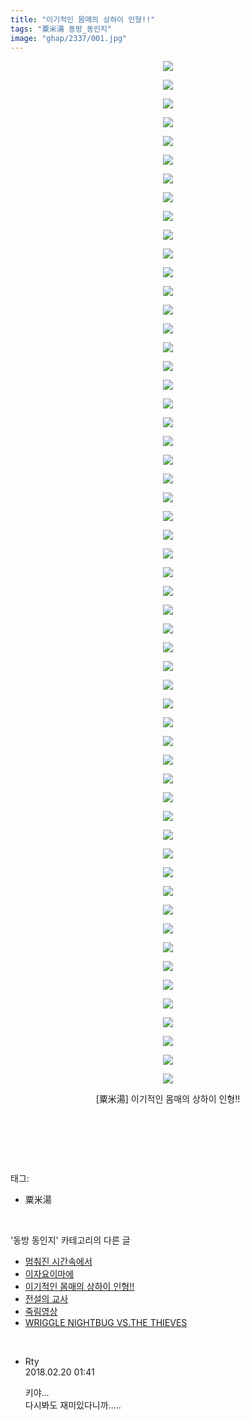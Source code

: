 ```yaml
---
title: "이기적인 몸매의 상하이 인형!!"
tags: "粟米湯 동방_동인지"
image: "ghap/2337/001.jpg"
---
```

<div class="article">
<p style="text-align: center; clear: none; float: none;"><img src="{{ site.nasurl }}/ghap/2337/001.jpg"/></p>
<p style="text-align: center; clear: none; float: none;"><img src="{{ site.nasurl }}/ghap/2337/002.jpg"/></p>
<p style="text-align: center; clear: none; float: none;"><img src="{{ site.nasurl }}/ghap/2337/003.jpg"/></p>
<p style="text-align: center; clear: none; float: none;"><img src="{{ site.nasurl }}/ghap/2337/004.jpg"/></p>
<p style="text-align: center; clear: none; float: none;"><img src="{{ site.nasurl }}/ghap/2337/005.jpg"/></p>
<p style="text-align: center; clear: none; float: none;"><img src="{{ site.nasurl }}/ghap/2337/006.jpg"/></p>
<p style="text-align: center; clear: none; float: none;"><img src="{{ site.nasurl }}/ghap/2337/007.jpg"/></p>
<p style="text-align: center; clear: none; float: none;"><img src="{{ site.nasurl }}/ghap/2337/008.jpg"/></p>
<p style="text-align: center; clear: none; float: none;"><img src="{{ site.nasurl }}/ghap/2337/009.jpg"/></p>
<p style="text-align: center; clear: none; float: none;"><img src="{{ site.nasurl }}/ghap/2337/010.jpg"/></p>
<p style="text-align: center; clear: none; float: none;"><img src="{{ site.nasurl }}/ghap/2337/011.jpg"/></p>
<p style="text-align: center; clear: none; float: none;"><img src="{{ site.nasurl }}/ghap/2337/012.jpg"/></p>
<p style="text-align: center; clear: none; float: none;"><img src="{{ site.nasurl }}/ghap/2337/013.jpg"/></p>
<p style="text-align: center; clear: none; float: none;"><img src="{{ site.nasurl }}/ghap/2337/014.jpg"/></p>
<p style="text-align: center; clear: none; float: none;"><img src="{{ site.nasurl }}/ghap/2337/015.jpg"/></p>
<p style="text-align: center; clear: none; float: none;"><img src="{{ site.nasurl }}/ghap/2337/016.jpg"/></p>
<p style="text-align: center; clear: none; float: none;"><img src="{{ site.nasurl }}/ghap/2337/017.jpg"/></p>
<p style="text-align: center; clear: none; float: none;"><img src="{{ site.nasurl }}/ghap/2337/018.jpg"/></p>
<p style="text-align: center; clear: none; float: none;"><img src="{{ site.nasurl }}/ghap/2337/019.jpg"/></p>
<p style="text-align: center; clear: none; float: none;"><img src="{{ site.nasurl }}/ghap/2337/020.jpg"/></p>
<p style="text-align: center; clear: none; float: none;"><img src="{{ site.nasurl }}/ghap/2337/021.jpg"/></p>
<p style="text-align: center; clear: none; float: none;"><img src="{{ site.nasurl }}/ghap/2337/022.jpg"/></p>
<p style="text-align: center; clear: none; float: none;"><img src="{{ site.nasurl }}/ghap/2337/023.jpg"/></p>
<p style="text-align: center; clear: none; float: none;"><img src="{{ site.nasurl }}/ghap/2337/024.jpg"/></p>
<p style="text-align: center; clear: none; float: none;"><img src="{{ site.nasurl }}/ghap/2337/025.jpg"/></p>
<p style="text-align: center; clear: none; float: none;"><img src="{{ site.nasurl }}/ghap/2337/026.jpg"/></p>
<p style="text-align: center; clear: none; float: none;"><img src="{{ site.nasurl }}/ghap/2337/027.jpg"/></p>
<p style="text-align: center; clear: none; float: none;"><img src="{{ site.nasurl }}/ghap/2337/028.jpg"/></p>
<p style="text-align: center; clear: none; float: none;"><img src="{{ site.nasurl }}/ghap/2337/029.jpg"/></p>
<p style="text-align: center; clear: none; float: none;"><img src="{{ site.nasurl }}/ghap/2337/030.jpg"/></p>
<p style="text-align: center; clear: none; float: none;"><img src="{{ site.nasurl }}/ghap/2337/031.jpg"/></p>
<p style="text-align: center; clear: none; float: none;"><img src="{{ site.nasurl }}/ghap/2337/032.jpg"/></p>
<p style="text-align: center; clear: none; float: none;"><img src="{{ site.nasurl }}/ghap/2337/033.jpg"/></p>
<p style="text-align: center; clear: none; float: none;"><img src="{{ site.nasurl }}/ghap/2337/034.jpg"/></p>
<p style="text-align: center; clear: none; float: none;"><img src="{{ site.nasurl }}/ghap/2337/035.jpg"/></p>
<p style="text-align: center; clear: none; float: none;"><img src="{{ site.nasurl }}/ghap/2337/036.jpg"/></p>
<p style="text-align: center; clear: none; float: none;"><img src="{{ site.nasurl }}/ghap/2337/037.jpg"/></p>
<p style="text-align: center; clear: none; float: none;"><img src="{{ site.nasurl }}/ghap/2337/038.jpg"/></p>
<p style="text-align: center; clear: none; float: none;"><img src="{{ site.nasurl }}/ghap/2337/039.jpg"/></p>
<p style="text-align: center; clear: none; float: none;"><img src="{{ site.nasurl }}/ghap/2337/040.jpg"/></p>
<p style="text-align: center; clear: none; float: none;"><img src="{{ site.nasurl }}/ghap/2337/041.jpg"/></p>
<p style="text-align: center; clear: none; float: none;"><img src="{{ site.nasurl }}/ghap/2337/042.jpg"/></p>
<p style="text-align: center; clear: none; float: none;"><img src="{{ site.nasurl }}/ghap/2337/043.jpg"/></p>
<p style="text-align: center; clear: none; float: none;"><img src="{{ site.nasurl }}/ghap/2337/044.jpg"/></p>
<p style="text-align: center; clear: none; float: none;"><img src="{{ site.nasurl }}/ghap/2337/045.jpg"/></p>
<p style="text-align: center; clear: none; float: none;"><img src="{{ site.nasurl }}/ghap/2337/046.jpg"/></p>
<p style="text-align: center; clear: none; float: none;"><img src="{{ site.nasurl }}/ghap/2337/047.jpg"/></p>
<p style="text-align: center; clear: none; float: none;"><img src="{{ site.nasurl }}/ghap/2337/048.jpg"/></p>
<p style="text-align: center; clear: none; float: none;"><img src="{{ site.nasurl }}/ghap/2337/049.jpg"/></p>
<p style="text-align: center; clear: none; float: none;"><img src="{{ site.nasurl }}/ghap/2337/050.jpg"/></p>
<p style="text-align: center; clear: none; float: none;"><img src="{{ site.nasurl }}/ghap/2337/051.jpg"/></p>
<p style="text-align: center; clear: none; float: none;"><img src="{{ site.nasurl }}/ghap/2337/052.jpg"/></p>
<p style="text-align: center; clear: none; float: none;"><img src="{{ site.nasurl }}/ghap/2337/053.jpg"/></p>
<p style="text-align: center; clear: none; float: none;"><img src="{{ site.nasurl }}/ghap/2337/054.jpg"/></p>
<p style="text-align: center; clear: none; float: none;"><img src="{{ site.nasurl }}/ghap/2337/055.jpg"/></p>
<p style="text-align: center; clear: none; float: none;">[粟米湯] 이기적인 몸매의 상하이 인형!!</p>
<p style="text-align: center; clear: none; float: none;"><br/></p>
<p><br/></p>
</div><br/>
<div class="tagTrail">
<p>태그: </p>
<ul>
<li>粟米湯</li>
</ul>
</div><br/>
<div class="another">
<p>'동방 동인지' 카테고리의 다른 글</p>
<ul>
<li><a href="/2016-09-25-ghap_2339">멈춰진 시간속에서</a></li>
<li><a href="/2016-09-25-ghap_2338">이자요이마에</a></li>
<li><a href="/2016-09-25-ghap_2337">이기적인 몸매의 상하이 인형!!</a></li>
<li><a href="/2016-09-25-ghap_2336">전설의 교사</a></li>
<li><a href="/2016-09-25-ghap_2335">죽림영상</a></li>
<li><a href="/2016-09-25-ghap_2334">WRIGGLE NIGHTBUG VS.THE THIEVES</a></li>
</ul>
</div><br/>
<div class="cb_module cb_fluid">
<div class="cb_wrt cb_profile">
<div class="comment">
<ul>
<li class="cb_thumb_off" id="comment15202889">
<div class="cb_comment_area">
<div class="cb_info_area">
<div class="cb_section">
<span class="cb_nick_name">Rty</span>
</div>
<div class="cb_section">
<span class="cb_date">2018.02.20 01:41 </span>
</div>
</div>
<div class="cb_dsc_comment">
<p class="cb_dsc">
											키야...<br/>
다시봐도 재미있다니까.....
										</p>
</div>
</div></li>
</ul>
</div>
</div><!-- commentList close -->
</div><br/>

